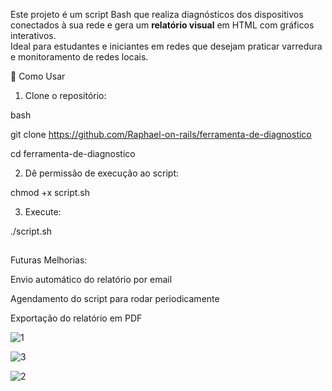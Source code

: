 Este projeto é um script Bash que realiza diagnósticos dos dispositivos conectados à sua rede e gera um **relatório visual** em HTML com gráficos interativos.  
Ideal para estudantes e iniciantes em redes que desejam praticar varredura e monitoramento de redes locais.

📂 Como Usar

1. Clone o repositório:

bash

git clone https://github.com/Raphael-on-rails/ferramenta-de-diagnostico

cd ferramenta-de-diagnostico

2. Dê permissão de execução ao script:

chmod +x script.sh

3. Execute:

./script.sh


##



Futuras Melhorias:


Envio automático do relatório por email


Agendamento do script para rodar periodicamente


Exportação do relatório em PDF




![1](https://github.com/user-attachments/assets/9f8b0755-d7b0-4f26-a494-a5519dcf5b6a)


![3](https://github.com/user-attachments/assets/2f834600-78ed-4f57-9a43-bb2baa3d9c8e)


![2](https://github.com/user-attachments/assets/fbaab483-7521-4581-8260-5a3bfd10d365)


